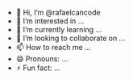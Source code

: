 - 👋 Hi, I’m @rafaelcancode
- 👀 I’m interested in ...
- 🌱 I’m currently learning ...
- 💞️ I’m looking to collaborate on ...
- 📫 How to reach me ...
- 😄 Pronouns: ...
- ⚡ Fun fact: ...

<!---
rafaelcancode/rafaelcancode is a ✨ special ✨ repository because its `README.md` (this file) appears on your GitHub profile.
You can click the Preview link to take a look at your changes.
--->
